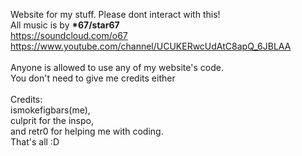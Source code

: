 Website for my stuff. Please dont interact with this!<br>All music is by <b>*67/star67</b><br>https://soundcloud.com/o67<br>https://www.youtube.com/channel/UCUKERwcUdAtC8apQ_6JBLAA<br><br>Anyone is allowed to use any of my website's code.<br>You don't need to give me credits either<br><br>Credits:<br>ismokefigbars(me),<br>culprit for the inspo,<br>and retr0 for helping me with coding.<br>That's all :D

